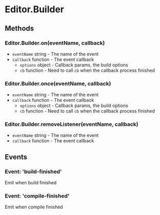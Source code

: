 # Editor.Builder

## Methods

### Editor.Builder.on(eventName, callback)

- `eventName` string - The name of the event
- `callback` function - The event callback
  - `options` object - Callback params, the build options
  - `cb` function - Need to call `cb` when the callback process finished

### Editor.Builder.once(eventName, callback)

- `eventName` string - The name of the event
- `callback` function - The event callback
  - `options` object - Callback params, the build options
  - `cb` function - Need to call `cb` when the callback process finished

### Editor.Builder.removeListener(eventName, callback)

- `eventName` string - The name of the event
- `callback` function - The event callback


## Events

### Event: 'build-finished'

Emit when build finished

### Event: 'compile-finished'

Emit when compile finished
